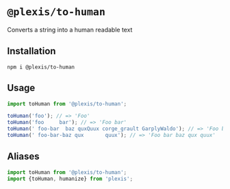 # `@plexis/to-human`

Converts a string into a human readable text

## Installation

`npm i @plexis/to-human`

## Usage

```javascript
import toHuman from '@plexis/to-human';

toHuman('foo'); // => 'Foo'
toHuman('foo     bar'); // => 'Foo bar'
toHuman(' foo-bar  baz quxQuux corge_grault GarplyWaldo'); // => 'Foo bar baz qux quux corge grault garply waldo'
toHuman(' foo-bar-baz qux       quux'); // => 'Foo bar baz qux quux'
```

## Aliases

```javascript
import toHuman from '@plexis/to-human';
import {toHuman, humanize} from 'plexis';
```
